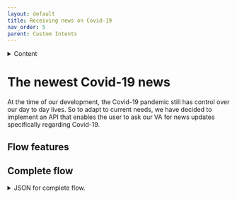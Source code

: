 ```yaml
---
layout: default
title: Receiving news on Covid-19
nav_order: 5
parent: Custom Intents
---
```


<details close markdown="block">
  <summary>
    Content
  </summary>
  {: .text-delta }
1. TOC
{:toc}
</details>

# The newest Covid-19 news

At the time of our development, the Covid-19 pandemic still has control over our day to day lives. So to adapt to current needs, we have decided to implement an API that enables the user to ask our VA for news updates specifically regarding Covid-19.

## Flow features

## Complete flow

<!--- flowimage --->

<details close markdown="block">
  <summary>
    JSON for complete flow.
  </summary>

<!--- JSON --->